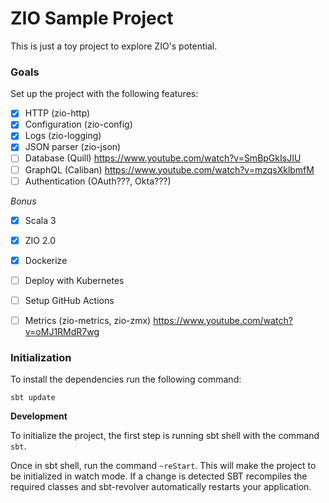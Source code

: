 # ZIO Sample Project

This is just a toy project to explore ZIO's potential. 

### Goals

Set up the project with the following features:

* [X] HTTP (zio-http)
* [X] Configuration (zio-config)
* [X] Logs (zio-logging)
* [X] JSON parser (zio-json)
* [ ] Database (Quill) https://www.youtube.com/watch?v=SmBpGkIsJIU
* [ ] GraphQL (Caliban) https://www.youtube.com/watch?v=mzqsXklbmfM
* [ ] Authentication (OAuth???, Okta???)

_Bonus_

* [X] Scala 3
* [X] ZIO 2.0
* [X] Dockerize
* [ ] Deploy with Kubernetes
* [ ] Setup GitHub Actions
* [ ] Metrics (zio-metrics, zio-zmx) https://www.youtube.com/watch?v=oMJ1RMdR7wg


### Initialization

To install the dependencies run the following command:

```
sbt update
```

**Development**

To initialize the project, the first step is running sbt shell with the command `sbt`. 

Once in sbt shell, run the command `~reStart`. This will make the project to be initialized in watch mode. If a change is detected SBT recompiles the required classes and sbt-revolver automatically 
restarts your application.
